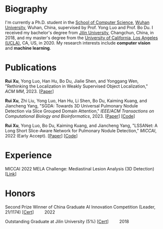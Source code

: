 # Biography
I'm currently a Ph.D. student in the [School of Computer Science](http://cs.whu.edu.cn/), [Wuhan University](https://www.whu.edu.cn/), Wuhan, China, supervised by Prof. Yong Luo and Prof. Bo Du. I received my bachelor's degree from [Jilin University](https://www.jlu.edu.cn/), Changchun, China, in 2018, and my master's degree from the [University of California, Los Angeles (UCLA)](https://www.ucla.edu/), CA, US, in 2020. My research interests include __computer vision__ and __machine learning__.

# Publications
__Rui Xu__, Yong Luo, Han Hu, Bo Du, Jialie Shen, and Yonggang Wen, "Rethinking the Localization in Weakly Supervised Object Localization," _ACM MM_, 2023. [[Paper](https://arxiv.org/abs/2308.06161)]

__Rui Xu__, Zhi Liu, Yong Luo, Han Hu, Li Shen, Bo Du, Kaiming Kuang, and Jiancheng Yang, "SGDA: Towards 3D Universal Pulmonary Nodule Detection via Slice Grouped Domain Attention," _IEEE/ACM Transactions on Computational Biology and Bioinformatics_, 2023. [[Paper](https://arxiv.org/abs/2303.03625)] [[Code](https://github.com/Ruixxxx/SGDA)]

__Rui Xu__, Yong Luo, Bo Du, Kaiming Kuang, and Jiancheng Yang, "LSSANet: A Long Short Slice-Aware Network for Pulmonary Nodule Detection," _MICCAI_, 2022 (Early Accept). [[Paper](https://arxiv.org/abs/2208.02122)] [[Code](https://github.com/Ruixxxx/LSSANet)]

# Experience
MICCAI 2022 MELA Challenge: Mediastinal Lesion Analysis (3D Detection) [[Link](https://mela.grand-challenge.org/)]

# Honors
Second Prize Winner of China Graduate AI Innovation Competition (Leader, 21/1174) [[Cert](https://cpipc.acge.org.cn//cw/detail/2c9088a5696cbf370169a3f8101510bd/2c90801884d24ed2018501591d0109a4)] &nbsp;&nbsp;&nbsp;&nbsp;&nbsp;&nbsp;&nbsp; 2022

Outstanding Graduate at Jilin University (5%) [[Cert](http://auto.jlu.edu.cn/info/1114/1929.htm)] &nbsp;&nbsp;&nbsp;&nbsp;&nbsp;&nbsp;&nbsp; 2018



<!--
**Ruixxxx/Ruixxxx** is a ✨ _special_ ✨ repository because its `README.md` (this file) appears on your GitHub profile.

Here are some ideas to get you started:

- 🔭 I’m currently working on ...
- 🌱 I’m currently learning ...
- 👯 I’m looking to collaborate on ...
- 🤔 I’m looking for help with ...
- 💬 Ask me about ...
- 📫 How to reach me: ...
- 😄 Pronouns: ...
- ⚡ Fun fact: ...
-->
